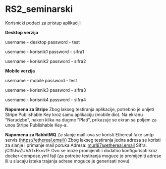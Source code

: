 # RS2_seminarski

Korisnicki podaci za pristup aplikaciji

**Desktop verzija**

username - desktop
password - test

username - korisnik1
password - sifra1

username - korisnik2
password - sifra2

**Mobile verzija**

username - mobile
password - test

username - korisnik3
password - sifra3

username - korisnik4
password - sifra4

**Napomena za Stripe**
Zbog lakseg testiranja aplikacije, potrebno je unijeti Stripe Publishable Key kroz samu aplikaciju (mobile dio).
Na ekranu "Narudzbe", nakon klika na dugme "Plati", prikazuje se ekran sa poljem za unos Stripe Publishable Key-a.

**Napomena za RabbitMQ**
Za slanje mail-ova se koristi Ethereal fake smtp servis (https://ethereal.email/) 
Zbog lakseg testiranja jedna adresa se koristi za slanje i primanje mail poruka 
Adresa: murl87@ethereal.email
Sifra: jCf9JwZUVATxEkvv1F 
Ovo se moze promijeniti i dodatno konfigurisati kroz docker-compose.yml fajl (za potrebe testiranja moguce je promijeniti adrese ili u slucaju isteka trajanja adrese moguce je generisati novu) 
